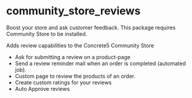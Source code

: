 # community_store_reviews
Boost your store and ask customer feedback.
This package requires Community Store to be installed.

Adds review capabilities to the Concrete5 Community Store
- Ask for submitting a review on a product-page
- Send a review reminder mail when an order is completed (automated job).
- Custom page to review the products of an order.
- Create custom ratings for your reviews
- Auto Approve reviews
